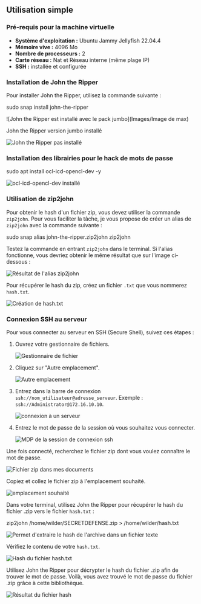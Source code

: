 ## Utilisation simple

### Pré-requis pour la machine virtuelle

- **Système d'exploitation :** Ubuntu Jammy Jellyfish 22.04.4
- **Mémoire vive :** 4096 Mo
- **Nombre de processeurs :** 2
- **Carte réseau :** Nat et Réseau interne (même plage IP)
- **SSH :** installée et configurée

### Installation de John the Ripper

Pour installer John the Ripper, utilisez la commande suivante :

sudo snap install john-the-ripper

![John the Ripper est installé avec le pack jumbo](Images/Image de max)

John the Ripper version jumbo installé

![John the Ripper pas installé](John-the-ripper-pas-installe.png)

### Installation des librairies pour le hack de mots de passe

sudo apt install ocl-icd-opencl-dev -y

![ocl-icd-opencl-dev installé](installe-ocl-icd-opencl-dev.png)

### Utilisation de zip2john

Pour obtenir le hash d'un fichier zip, vous devez utiliser la commande `zip2john`. Pour vous faciliter la tâche, je vous propose de créer un alias de `zip2john` avec la commande suivante :

sudo snap alias john-the-ripper.zip2john zip2john


Testez la commande en entrant `zip2john` dans le terminal. Si l'alias fonctionne, vous devriez obtenir le même résultat que sur l'image ci-dessous :

![Résultat de l'alias zip2john](Resultat-de-l-alias-zip2john.png)

Pour récupérer le hash du zip, créez un fichier `.txt` que vous nommerez `hash.txt`.

![Création de hash.txt](Creation-de-hash.txt.png)

### Connexion SSH au serveur

Pour vous connecter au serveur en SSH (Secure Shell), suivez ces étapes :

1. Ouvrez votre gestionnaire de fichiers.
   
   ![Gestionnaire de fichier](Gestionnaire-de-fichier.png)

2. Cliquez sur "Autre emplacement".
   
   ![Autre emplacement](Autre-emplacement.png)

3. Entrez dans la barre de connexion `ssh://nom_utilisateur@adresse_serveur`. Exemple : `ssh://Administrator@172.16.10.10`.
   
   ![connexion à un serveur](connexion-a-un-serveur.png)

4. Entrez le mot de passe de la session où vous souhaitez vous connecter.
   
   ![MDP de la session de connexion ssh](MDP-de-la-session-de-connexion-ssh.png)

Une fois connecté, recherchez le fichier zip dont vous voulez connaître le mot de passe.

![Fichier zip dans mes documents](Fichier-zip-dans-mes-documents.png)

Copiez et collez le fichier zip à l'emplacement souhaité.

![emplacement souhaité](emplacement-souhaite.png)

Dans votre terminal, utilisez John the Ripper pour récupérer le hash du fichier .zip vers le fichier `hash.txt` :

zip2john /home/wilder/SECRETDEFENSE.zip > /home/wilder/hash.txt


![Permet d'extraire le hash de l'archive dans un fichier texte](Permet-dextraire-le-hash-de-larchive-dans-un-fichier-texte.png)

Vérifiez le contenu de votre `hash.txt`.

![Hash du fichier hash.txt](Hash-du-fichier-hash.txt.png)

Utilisez John the Ripper pour décrypter le hash du fichier .zip afin de trouver le mot de passe. Voilà, vous avez trouvé le mot de passe du fichier .zip grâce à cette bibliothèque.

![Résultat du fichier hash](Resultat-du-fichier-hash.png)

